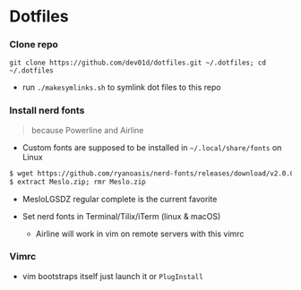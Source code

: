 # Dotfiles

### Clone repo

`git clone https://github.com/dev01d/dotfiles.git ~/.dotfiles; cd ~/.dotfiles`

* run `./makesymlinks.sh` to symlink dot files to this repo

### Install nerd fonts

>because Powerline and Airline

* Custom fonts are supposed to be installed in `~/.local/share/fonts` on Linux

```bash
$ wget https://github.com/ryanoasis/nerd-fonts/releases/download/v2.0.0/Meslo.zip
$ extract Meslo.zip; rmr Meslo.zip
```

* MesloLGSDZ regular complete is the current favorite

* Set nerd fonts in Terminal/Tilix/iTerm (linux & macOS)
  * Airline will work in vim on remote servers with this vimrc

### Vimrc

* vim bootstraps itself just launch it or `PlugInstall`